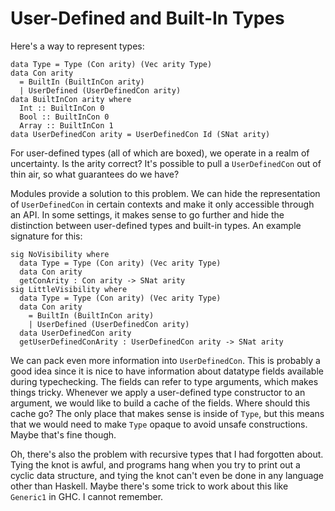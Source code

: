 # User-Defined and Built-In Types

Here's a way to represent types:

    data Type = Type (Con arity) (Vec arity Type)
    data Con arity
      = BuiltIn (BuiltInCon arity)
      | UserDefined (UserDefinedCon arity)
    data BuiltInCon arity where
      Int :: BuiltInCon 0
      Bool :: BuiltInCon 0
      Array :: BuiltInCon 1
    data UserDefinedCon arity = UserDefinedCon Id (SNat arity)

For user-defined types (all of which are boxed), we operate in a realm
of uncertainty. Is the arity correct? It's possible to pull a `UserDefinedCon`
out of thin air, so what guarantees do we have?

Modules provide a solution to this problem. We can hide the representation
of `UserDefinedCon` in certain contexts and make it only accessible through
an API. In some settings, it makes sense to go further and hide the distinction
between user-defined types and built-in types. An example signature for this:

    sig NoVisibility where
      data Type = Type (Con arity) (Vec arity Type)
      data Con arity
      getConArity : Con arity -> SNat arity
    sig LittleVisibility where
      data Type = Type (Con arity) (Vec arity Type)
      data Con arity
        = BuiltIn (BuiltInCon arity)
        | UserDefined (UserDefinedCon arity)
      data UserDefinedCon arity
      getUserDefinedConArity : UserDefinedCon arity -> SNat arity

We can pack even more information into `UserDefinedCon`. This is probably a
good idea since it is nice to have information about datatype fields
available during typechecking. The fields can refer to type arguments,
which makes things tricky. Whenever we apply a user-defined type constructor
to an argument, we would like to build a cache of the fields. Where
should this cache go? The only place that makes sense is inside of `Type`,
but this means that we would need to make `Type` opaque to avoid unsafe
constructions. Maybe that's fine though.

Oh, there's also the problem with recursive types that I had forgotten about.
Tying the knot is awful, and programs hang when you try to print out a cyclic
data structure, and tying the knot can't even be done in any language other
than Haskell. Maybe there's some trick to work about this like `Generic1`
in GHC. I cannot remember.
